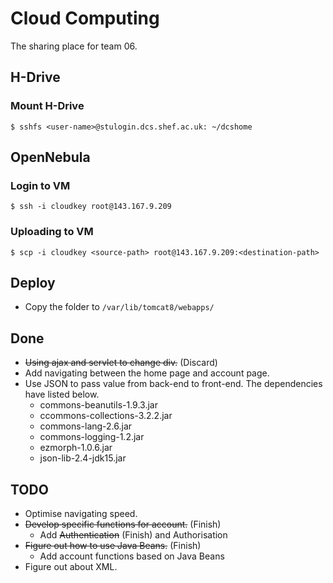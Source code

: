 # Cloud Computing
The sharing place for team 06.

## H-Drive
### Mount H-Drive
`$ sshfs <user-name>@stulogin.dcs.shef.ac.uk: ~/dcshome`

## OpenNebula
### Login to VM
`$ ssh -i cloudkey root@143.167.9.209`
### Uploading to VM
`$ scp -i cloudkey <source-path> root@143.167.9.209:<destination-path>`

## Deploy
- Copy the folder to `/var/lib/tomcat8/webapps/`

## Done
- ~~Using ajax and servlet to change div.~~ (Discard)
- Add navigating between the home page and account page.
- Use JSON to pass value from back-end to front-end. The dependencies have listed below.
    - commons-beanutils-1.9.3.jar
    - ccommons-collections-3.2.2.jar
    - commons-lang-2.6.jar
    - commons-logging-1.2.jar
    - ezmorph-1.0.6.jar
    - json-lib-2.4-jdk15.jar

## TODO
- Optimise navigating speed.
- ~~Develop specific functions for account.~~ (Finish)
    - Add ~~Authentication~~ (Finish) and Authorisation
- ~~Figure out how to use Java Beans.~~ (Finish)
    - Add account functions based on Java Beans
- Figure out about XML.